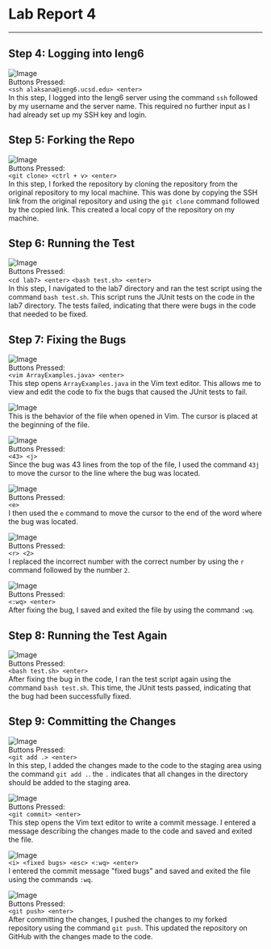 # **Lab Report 4**
***
## Step 4: Logging into Ieng6
![Image](ieng6.png)  
Buttons Pressed:  
`<ssh alaksana@ieng6.ucsd.edu> <enter>`  
In this step, I logged into the Ieng6 server using the command `ssh` followed by my username and the server name. This required no further input as I had already set up my SSH key and login.


## Step 5: Forking the Repo
![Image](fork.png)  
Buttons Pressed:  
`<git clone> <ctrl + v> <enter>`  
In this step, I forked the repository by cloning the repository from the original repository to my local machine. This was done by copying the SSH link from the original repository and using the `git clone` command followed by the copied link. This created a local copy of the repository on my machine.

## Step 6: Running the Test
![Image](JunitFail.png)  
Buttons Pressed:  
`<cd lab7> <enter>`
`<bash test.sh> <enter>`  
In this step, I navigated to the lab7 directory and ran the test script using the command `bash test.sh`. This script runs the JUnit tests on the code in the lab7 directory. The tests failed, indicating that there were bugs in the code that needed to be fixed.

## Step 7: Fixing the Bugs
![Image](openVim.png)  
Buttons Pressed:  
`<vim ArrayExamples.java> <enter>`  
This step opens `ArrayExamples.java` in the Vim text editor. This allows me to view and edit the code to fix the bugs that caused the JUnit tests to fail.

![Image](vimFile.png)  
This is the behavior of the file when opened in Vim. The cursor is placed at the beginning of the file.

![Image](43j.png)  
Buttons Pressed:  
`<43> <j>`  
Since the bug was 43 lines from the top of the file, I used the command `43j` to move the cursor to the line where the bug was located.

![Image](eMove.png)  
Buttons Pressed:  
`<e>`    
I then used the `e` command to move the cursor to the end of the word where the bug was located.

![Image](r2.png)  
Buttons Pressed:  
`<r> <2>`   
I replaced the incorrect number with the correct number by using the `r` command followed by the number `2`.

![Image](wqBug.png)  
Buttons Pressed:  
`<:wq> <enter>`  
After fixing the bug, I saved and exited the file by using the command `:wq`.

## Step 8: Running the Test Again
![Image](JunitPass.png)  
Buttons Pressed:  
`<bash test.sh> <enter>`  
After fixing the bug in the code, I ran the test script again using the command `bash test.sh`. This time, the JUnit tests passed, indicating that the bug had been successfully fixed.

## Step 9: Committing the Changes
![Image](gitAdd.png)  
Buttons Pressed:  
`<git add .> <enter>`  
In this step, I added the changes made to the code to the staging area using the command `git add .`. the `.` indicates that all changes in the directory should be added to the staging area.

![Image](gitCommit.png)  
Buttons Pressed:  
`<git commit> <enter>`  
This step opens the Vim text editor to write a commit message. I entered a message describing the changes made to the code and saved and exited the file.

![Image](wqCommit.png)  
`<i> <fixed bugs> <esc> <:wq> <enter>`  
I entered the commit message "fixed bugs" and saved and exited the file using the commands `:wq`.


![Image](push.png)  
Buttons Pressed:  
`<git push> <enter>`  
After committing the changes, I pushed the changes to my forked repository using the command `git push`. This updated the repository on GitHub with the changes made to the code.
